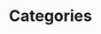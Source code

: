 ---
title: Categories
position: 3.5
type: 
description: 
content_markdown: |-
  ###### Categories are divided into Category Group, Category_1 and Category_2.


  Category nodes are linked by relationships from the software product node.
  {: .info}
  
  The following diagaram shows the nodes and relationships for categories:

  ![API Image](/images/cat_group.png){:class="img-responsive"} <br>

  <br>
  ### Category 1
  
  This category node features 
  `MATCH (n:CATEGORY_1) RETURN n LIMIT 25`



  ### Category 2
  `MATCH (n:CATEGORY_2) RETURN n LIMIT 25`
  


  ### Category Group
  `MATCH (n:CATEGORY_1) RETURN n LIMIT 25`


    
  
  
  
 
left_code_blocks:
  - code_block: |
      MATCH (n:CATEGORY_1) RETURN n.label LIMIT 5

      RESPONSE SAMPLE
      {
          
          }

    title: Category_1 Example
    language: javascript

  - code_block: >-
      MATCH (n:CATEGORY_2) RETURN n.label, n.description LIMIT 2


      RESPONSE SAMPLE

      {
         
          }
    title: Example 1
    language: javascript

  - code_block: |-
      MATCH (n:CATEGORY_2) WHERE n.label = "Distributed Network Architecture" RETURN n LIMIT 2

      RESPONSE SAMPLE
      {
         
        }
    title: Example 2 
    language: javascript

  - code_block: |- 
      MATCH (n:CATEGORY_2)-[v:CHILD_OF]->(c:CATEGORY_1) RETURN c, n LIMIT 25
      
      Return records for CATEGORY_2 and CATEGORY_1 where CATEGORY_2 has a child of relationship with CATEGORY_1

      RESPONSE SAMPLE
      {
         
        }
    title: Example 3
    language: javascript

  - code_block: |- 
      MATCH (n:CATEGORY_2) WHERE n.label = "Distributed Network Architecture" RETURN n LIMIT 2
      RESPONSE SAMPLE
      {
         
        }
    title: Category_Group Example
    language: javascript

  - code_block: |- 
      MATCH (n:CATEGORY_2) WHERE n.label = "Distributed Network Architecture" RETURN n LIMIT 2
      RESPONSE SAMPLE
      {
         
        }
    title: Category_Group Example
    language: javascript
right_code_blocks:
  - code_block: |2
        label
        description
    title: Category_Group_Attributes
    language: bash

  - code_block: |2-
        technopedia_id
        label
        description
        cat_taxonomy2012_id
        categrory_group
    title: Category_1 Attributes
    language: bash

  - code_block: |2-
        technopedia_id
        label
        description
        cat_taxonomy2012_id
        cat_taxonomy2012_parent_id
    title: Category_2 Attributes
    language: bash
---